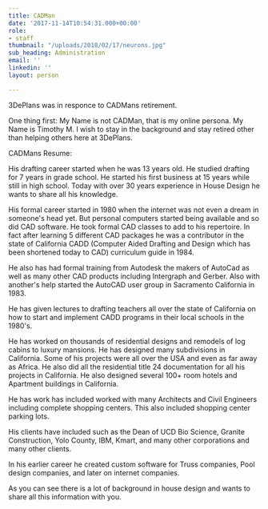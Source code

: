 ```yaml
---
title: CADMan
date: '2017-11-14T10:54:31.000+00:00'
role:
- staff
thumbnail: "/uploads/2018/02/17/neurons.jpg"
sub_heading: Administration
email: ''
linkedin: ''
layout: person

---
```

3DePlans was in responce to CADMans retirement. 

One thing first: My Name is not CADMan, that is my online persona. My Name is Timothy M. I wish to stay in the background and stay retired other than helping others here at 3DePlans.

CADMans Resume:

His drafting career started when he was 13 years old. He studied drafting for 7 years in grade school. He started his first business at 15 years while still in high school. Today with over 30 years experience in House Design he wants to share all his knowledge.

His formal career started in 1980 when the internet was not even a dream in someone's head yet.  But personal computers started being available and so did CAD software.  He took formal CAD classes to add to his repertoire. In fact after learning 5 different CAD packages he was a contributor in the state of California CADD  (Computer Aided Drafting and Design which has been shortened today to CAD) curriculum guide in 1984. 

He also has had formal training from Autodesk the makers of AutoCad as well as many other CAD products including Intergraph and Gerber. Also with another's help started the AutoCAD user group in Sacramento California in 1983.

He has given lectures to drafting teachers all over the state of California on how to start and implement CADD programs in their local schools in the 1980's.

He has worked on thousands of residential designs and remodels of log cabins to luxury mansions. He has designed many subdivisions in California. Some of his projects were all over the USA and even as far away as Africa. He also did all the residential title 24 documentation for all his projects in California. He also designed several 100+ room hotels and Apartment buildings in California.

He has work has included worked with many Architects and Civil Engineers including complete shopping centers. This also included shopping center parking lots.

His clients have included such as the Dean of UCD Bio Science, Granite Construction, Yolo County, IBM, Kmart, and many other corporations and many other clients. 

In his earlier career he created custom software for Truss companies, Pool design companies, and later on internet companies.

As you can see there is a lot of background in house design and wants to share all this information with you.

